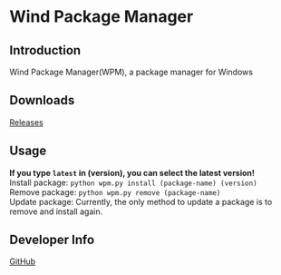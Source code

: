 # Wind Package Manager
## Introduction
Wind Package Manager(WPM), a package manager for Windows
## Downloads
[Releases](https://github.com/nahida-s/windpackagemanager/releases)
## Usage
**If you type ```latest``` in (version), you can select the latest version!** </br>
Install package: ```python wpm.py install (package-name) (version)``` </br>
Remove package: ```python wpm.py remove (package-name)``` </br>
Update package: Currently, the only method to update a package is to remove and install again.
## Developer Info
[GitHub](https://github.com/nahida-s)
